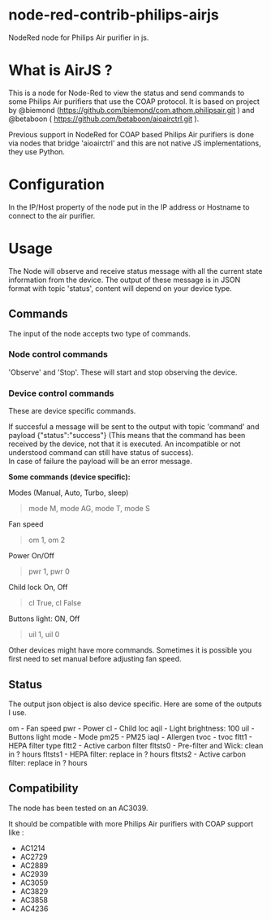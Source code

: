 # node-red-contrib-philips-airjs
NodeRed node for Philips Air purifier in js.

# What is AirJS ?

This is a node for Node-Red to view the status and send commands to some Philips Air purifiers that use the COAP protocol.
It is based on project by @biemond (https://github.com/biemond/com.athom.philipsair.git )
and @betaboon ( https://github.com/betaboon/aioairctrl.git ).

Previous support in NodeRed for COAP based Philips Air purifiers is done via nodes that bridge 'aioairctrl' and this are not native JS implementations, they use Python.

# Configuration

In the IP/Host property of the node put in the IP address or Hostname to connect to the air purifier.

# Usage

The Node will observe and receive status message with all the current state information from the device. The output 
of these message is in JSON format with topic 'status', content will depend on your device type.

## Commands
The input of the node accepts two type of commands.

### Node control commands
'Observe' and 'Stop'. These will start and stop observing the device.

### Device control commands
These are device specific commands.

If succesful a message will be sent to the output with topic 'command' and payload {"status":"success"}
(This means that the command has been received by the device, not that it is executed. An incompatible or not understood command can still have status of success).<br>
In case of failure the payload will be an error message.

**Some commands (device specific):**

Modes (Manual, Auto, Turbo, sleep)
> mode M,
> mode AG,
> mode T,
> mode S

Fan speed
> om 1, 
> om 2

Power On/Off
> pwr 1,
> pwr 0

Child lock On, Off
> cl True,
> cl False

Buttons light: ON, Off
> uil 1,
> uil 0

Other devices might have more commands. Sometimes it is possible you first need to set manual before adjusting fan speed.

## Status
The output json object is also device specific. Here are some of the outputs I use.

om - Fan speed
pwr - Power
cl - Child loc
aqil - Light brightness: 100
uil -Buttons light
mode - Mode
pm25 - PM25
iaql - Allergen
tvoc - tvoc
fltt1 - HEPA filter type
fltt2 - Active carbon filter
fltsts0 - Pre-filter and Wick: clean in ? hours
fltsts1 - HEPA filter: replace in ? hours
fltsts2 - Active carbon filter: replace in ? hours

## Compatibility
The node has been tested on an AC3039. 

It should be compatible with more Philips Air purifiers with COAP support like :
- AC1214
- AC2729
- AC2889
- AC2939
- AC3059
- AC3829
- AC3858
- AC4236

